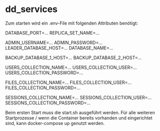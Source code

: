 # dd_services

Zum starten wird ein .env-File mit folgenden Attributen benötigt:

DATABASE_PORT=...
REPLICA_SET_NAME=...

ADMIN_USERNAME=...
ADMIN_PASSWORD=...
LEADER_DATABASE_HOST=...
DATABASE_NAME=...

BACKUP_DATABASE_1_HOST=...
BACKUP_DATABASE_2_HOST=...

USERS_COLLECTION_NAME=...
USERS_COLLECTION_USER=...
USERS_COLLECTION_PASSWORD=...

FILES_COLLECTION_NAME=...
FILES_COLLECTION_USER=...
FILES_COLLECTION_PASSWORD=...

SESSIONS_COLLECTION_NAME=...
SESSIONS_COLLECTION_USER=...
SESSIONS_COLLECTION_PASSWORD=...

Beim ersten Start muss die start.sh ausgeführt werden. Für alle weiteren Startprozesse / wenn die Container bereits vorhanden und eingerichtet sind, kann docker-compose up genutzt werden.